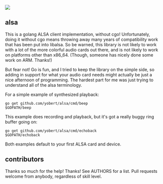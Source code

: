 [![](https://godoc.org/github.com/yobert/alsa?status.svg)](https://godoc.org/github.com/yobert/alsa)

alsa
----
This is a golang ALSA client implementation, without cgo! Unfortunately,
doing it without cgo means throwing away many years of compatibility work
that has been put into libalsa. So be warned, this library is not likely
to work with a lot of the more colorful audio cards out there, and is not
likely to work on platforms other than x86_64. (Though, someone has nicely
done some work on ARM. Thanks!)

But fear not! Go is fun, and I tried to keep the library on the simple
side, so adding in support for what your audio card needs might actually
be just a nice afternoon of programming. The hardest part for me was just
trying to understand all of the alsa terminology.

For a simple example of synthesized playback:

    go get github.com/yobert/alsa/cmd/beep
    $GOPATH/beep
    
This example does recording and playback, but it's got a really
buggy ring buffer going on:

    go get github.com/yobert/alsa/cmd/echoback
    $GOPATH/echoback

Both examples default to your first ALSA card and device.

contributors
------------
Thanks so much for the help! Thanks! See AUTHORS for a list. Pull requests
welcome from anybody, regardless of skill level.

